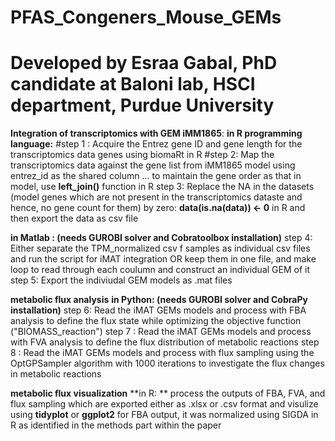 # PFAS_Congeners_Mouse_GEMs
# Developed by Esraa Gabal, PhD candidate at Baloni lab, HSCI department, Purdue University

**Integration of transcriptomics with GEM iMM1865**:
**in R programming language:**
#step 1 : Acquire the Entrez gene ID and gene length for the transcriptomics data genes using biomaRt in R
#step 2: Map the transcriptomics data against the gene list from iMM1865 model using entrez_id as the shared column ... to maintain the gene order as that in model, use **left_join()** function in R 
step 3: Replace the NA in the datasets (model genes which are not present in the transcriptomics dataste and hence, no gene count for them) by zero: **data(is.na(data)) <- 0** in R and then export the data as csv file

**in Matlab : (needs GUROBI solver and Cobratoolbox installation)**
step 4: Either separate the TPM_normalized csv f samples as individual csv files and run the script for iMAT integration OR keep them in one file, and make loop to read through each coulumn and construct an individual GEM of it
step 5: Export the indiviudal GEM models as .mat files

**metabolic flux analysis**
**in Python: (needs GUROBI solver and CobraPy installation)**
step 6: Read the iMAT GEMs models and process with FBA analysis to define the flux state while optimizing the objective function ("BIOMASS_reaction")
step 7 : Read the iMAT GEMs models and process with FVA analysis to define the flux distribution of metabolic reactions
step 8 : Read the iMAT GEMs models and process with flux sampling using the OptGPSampler algorithm with 1000 iterations to investigate the flux changes in metabolic reactions 

**metabolic flux visualization**
**in R: **
process the outputs of FBA, FVA, and flux sampling which are exported either as .xlsx or .csv format and visulize using **tidyplot** or **ggplot2** 
for FBA output, it was normalized using SIGDA in R as identified in the methods part within the paper 

